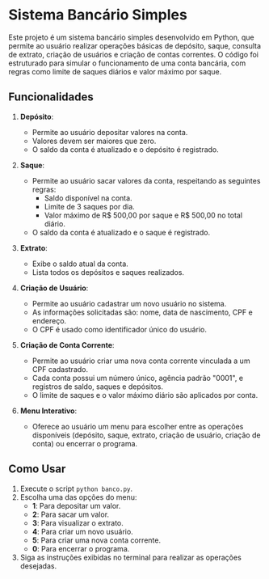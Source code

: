 # Sistema Bancário Simples

Este projeto é um sistema bancário simples desenvolvido em Python, que permite ao usuário realizar operações básicas de depósito, saque, consulta de extrato, criação de usuários e criação de contas correntes. O código foi estruturado para simular o funcionamento de uma conta bancária, com regras como limite de saques diários e valor máximo por saque.

## Funcionalidades

1. **Depósito**:
   - Permite ao usuário depositar valores na conta.
   - Valores devem ser maiores que zero.
   - O saldo da conta é atualizado e o depósito é registrado.

2. **Saque**:
   - Permite ao usuário sacar valores da conta, respeitando as seguintes regras:
     - Saldo disponível na conta.
     - Limite de 3 saques por dia.
     - Valor máximo de R$ 500,00 por saque e R$ 500,00 no total diário.
   - O saldo da conta é atualizado e o saque é registrado.

3. **Extrato**:
   - Exibe o saldo atual da conta.
   - Lista todos os depósitos e saques realizados.

4. **Criação de Usuário**:
   - Permite ao usuário cadastrar um novo usuário no sistema.
   - As informações solicitadas são: nome, data de nascimento, CPF e endereço.
   - O CPF é usado como identificador único do usuário.

5. **Criação de Conta Corrente**:
   - Permite ao usuário criar uma nova conta corrente vinculada a um CPF cadastrado.
   - Cada conta possui um número único, agência padrão "0001", e registros de saldo, saques e depósitos.
   - O limite de saques e o valor máximo diário são aplicados por conta.

6. **Menu Interativo**:
   - Oferece ao usuário um menu para escolher entre as operações disponíveis (depósito, saque, extrato, criação de usuário, criação de conta) ou encerrar o programa.

## Como Usar

1. Execute o script `python banco.py`.
2. Escolha uma das opções do menu:
   - **1**: Para depositar um valor.
   - **2**: Para sacar um valor.
   - **3**: Para visualizar o extrato.
   - **4**: Para criar um novo usuário.
   - **5**: Para criar uma nova conta corrente.
   - **0**: Para encerrar o programa.
3. Siga as instruções exibidas no terminal para realizar as operações desejadas.

